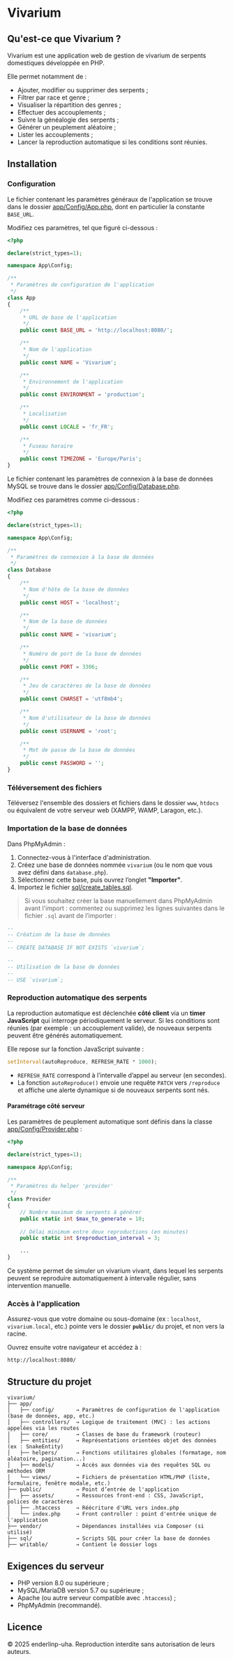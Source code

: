 # Vivarium

## Qu'est-ce que Vivarium ?

Vivarium est une application web de gestion de vivarium de serpents domestiques développée en PHP.

Elle permet notamment de :
- Ajouter, modifier ou supprimer des serpents ;
- Filtrer par race et genre ;
- Visualiser la répartition des genres ;
- Effectuer des accouplements ;
- Suivre la généalogie des serpents ;
- Générer un peuplement aléatoire ;
- Lister les accouplements ;
- Lancer la reproduction automatique si les conditions sont réunies.

## Installation

### Configuration

Le fichier contenant les paramètres généraux de l'application se trouve dans le dossier [app/Config/App.php](https://github.com/enderlinp-uha/vivarium/blob/main/app/Config/App.php), dont en particulier la constante `BASE_URL`.

Modifiez ces paramètres, tel que figuré ci-dessous :

```php
<?php

declare(strict_types=1);

namespace App\Config;

/**
 * Paramètres de configuration de l'application
 */
class App 
{
    /**
     * URL de base de l'application
     */
    public const BASE_URL = 'http://localhost:8080/';

    /**
     * Nom de l'application
     */
    public const NAME = 'Vivarium';

    /**
     * Environnement de l'application
     */
    public const ENVIRONMENT = 'production';

    /**
     * Localisation
     */
    public const LOCALE = 'fr_FR';

    /**
     * Fuseau horaire
     */
    public const TIMEZONE = 'Europe/Paris';
}
```

Le fichier contenant les paramètres de connexion à la base de données MySQL se trouve dans le dossier [app/Config/Database.php](https://github.com/enderlinp-uha/vivarium/blob/main/app/Config/Database.php).

Modifiez ces paramètres comme ci-dessous :

```php
<?php

declare(strict_types=1);

namespace App\Config;

/**
 * Paramètres de connexion à la base de données
 */
class Database
{
    /**
     * Nom d'hôte de la base de données
     */
    public const HOST = 'localhost';

    /**
     * Nom de la base de données
     */
    public const NAME = 'vivarium';

    /**
     * Numéro de port de la base de données
     */
    public const PORT = 3306;

    /**
     * Jeu de caractères de la base de données 
     */
    public const CHARSET = 'utf8mb4';

    /**
     * Nom d'utilisateur de la base de données
     */
    public const USERNAME = 'root';

    /**
     * Mot de passe de la base de données
     */
    public const PASSWORD = '';
}
```

### Téléversement des fichiers

Téléversez l'ensemble des dossiers et fichiers dans le dossier `www`, `htdocs` ou équivalent de votre serveur web (XAMPP, WAMP, Laragon, etc.).

### Importation de la base de données

Dans PhpMyAdmin :

1. Connectez-vous à l'interface d'administration.
2. Créez une base de données nommée `vivarium` (ou le nom que vous avez défini dans `database.php`).
3. Sélectionnez cette base, puis ouvrez l’onglet **"Importer"**.
4. Importez le fichier [sql/create_tables.sql](https://github.com/enderlinp-uha/vivarium/blob/main/sql/create_tables.sql).

> Si vous souhaitez créer la base manuellement dans PhpMyAdmin avant l'import :
> commentez ou supprimez les lignes suivantes dans le fichier `.sql` avant de l’importer :

```sql
-- 
-- Création de la base de données
-- 
-- CREATE DATABASE IF NOT EXISTS `vivarium`;

-- 
-- Utilisation de la base de données
--
-- USE `vivarium`;
```

### Reproduction automatique des serpents

La reproduction automatique est déclenchée **côté client** via un **timer JavaScript** qui interroge périodiquement le serveur. Si les conditions sont réunies (par exemple : un accouplement valide), de nouveaux serpents peuvent être générés automatiquement.

Elle repose sur la fonction JavaScript suivante :

```js
setInterval(autoReproduce, REFRESH_RATE * 1000);
```

- `REFRESH_RATE` correspond à l’intervalle d’appel au serveur (en secondes).
- La fonction `autoReproduce()` envoie une requête `PATCH` vers `/reproduce` et affiche une alerte dynamique si de nouveaux serpents sont nés.

#### Paramétrage côté serveur

Les paramètres de peuplement automatique sont définis dans la classe [app/Config/Provider.php](https://github.com/enderlinp-uha/vivarium/blob/main/app/Config/Provider.php) :

```php
<?php

declare(strict_types=1);

namespace App\Config;

/**
 * Paramètres du helper 'provider'
 */
class Provider
{
    // Nombre maximum de serpents à générer
    public static int $max_to_generate = 10;
    
    // Délai minimum entre deux reproductions (en minutes)
    public static int $reproduction_interval = 3;

    ...
}
```

Ce système permet de simuler un vivarium vivant, dans lequel les serpents peuvent se reproduire automatiquement à intervalle régulier, sans intervention manuelle.

### Accès à l'application

Assurez-vous que votre domaine ou sous-domaine (ex : `localhost`, `vivarium.local`, etc.) pointe vers le dossier **`public/`** du projet, et non vers la racine.

Ouvrez ensuite votre navigateur et accédez à :
```
http://localhost:8080/
```

## Structure du projet

```
vivarium/
├── app/
│   ├── config/       → Paramètres de configuration de l'application (base de données, app, etc.)
│   ├── controllers/  → Logique de traitement (MVC) : les actions appelées via les routes
│   ├── core/         → Classes de base du framework (routeur)
│   ├── entities/     → Représentations orientées objet des données (ex : SnakeEntity)
│   ├── helpers/      → Fonctions utilitaires globales (formatage, nom aléatoire, pagination...)
│   ├── models/       → Accès aux données via des requêtes SQL ou méthodes ORM
│   └── views/        → Fichiers de présentation HTML/PHP (liste, formulaire, fenêtre modale, etc.)
├── public/           → Point d’entrée de l'application
│   ├── assets/       → Ressources front-end : CSS, JavaScript, polices de caractères
│   ├── .htaccess     → Réécriture d'URL vers index.php
│   └── index.php     → Front controller : point d'entrée unique de l'application
├── vendor/           → Dépendances installées via Composer (si utilisé)
├── sql/              → Scripts SQL pour créer la base de données
├── writable/         → Contient le dossier logs
```

## Exigences du serveur

- PHP version 8.0 ou supérieure ;
- MySQL/MariaDB version 5.7 ou supérieure ;
- Apache (ou autre serveur compatible avec `.htaccess`) ;
- PhpMyAdmin (recommandé).

## Licence

© 2025 enderlinp-uha. Reproduction interdite sans autorisation de leurs auteurs.